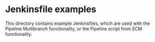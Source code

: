 # Jenkinsfile examples

This directory contains example Jenkinsfiles, which are used with the Pipeline Multibranch functionality, or the Pipeline script from SCM functionality.
